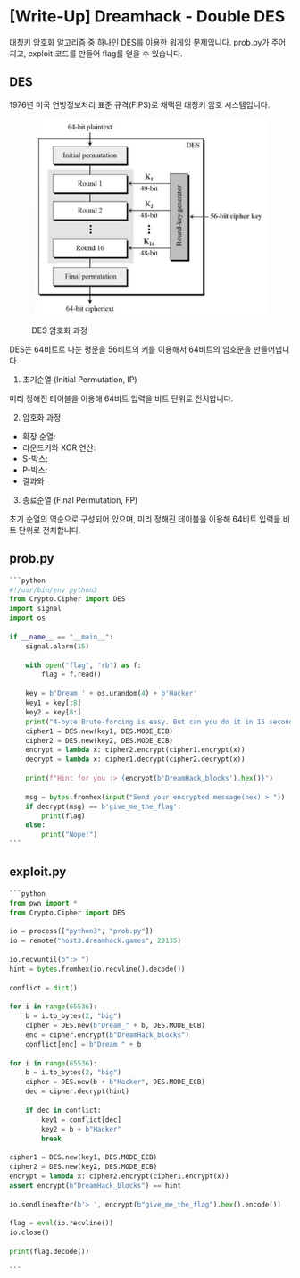 # \[Write-Up] Dreamhack - Double DES

대칭키 암호화 알고리즘 중 하나인 DES를 이용한 워게임 문제입니다. prob.py가 주어지고, exploit 코드를 만들어 flag를 얻을 수 있습니다.&#x20;



## DES&#x20;

1976년 미국 연방정보처리 표준 규격(FIPS)로 채택된 대칭키 암호 시스템입니다.&#x20;

<figure><img src=".gitbook/assets/image (11).png" alt=""><figcaption><p>DES 암호화 과정</p></figcaption></figure>

DES는 64비트로 나눈 평문을 56비트의 키를 이용해서 64비트의 암호문을 만들어냅니다.&#x20;

1. 초기순열 (Initial Permutation, IP)&#x20;

미리 정해진 테이블을 이용해 64비트 입력을 비트 단위로 전치합니다.&#x20;

2. 암호화 과정&#x20;

* 확장 순열:&#x20;
* 라운드키와 XOR 연산:&#x20;
* S-박스:&#x20;
* P-박스:&#x20;
* 결과와&#x20;

3. 종료순열 (Final Permutation, FP)&#x20;

초기 순열의 역순으로 구성되어 있으며, 미리 정해진 테이블을 이용해 64비트 입력을 비트 단위로 전치합니다.&#x20;



## prob.py&#x20;

````python
```python
#!/usr/bin/env python3
from Crypto.Cipher import DES
import signal
import os

if __name__ == "__main__":
    signal.alarm(15)

    with open("flag", "rb") as f:
        flag = f.read()
    
    key = b'Dream_' + os.urandom(4) + b'Hacker'
    key1 = key[:8]
    key2 = key[8:]
    print("4-byte Brute-forcing is easy. But can you do it in 15 seconds?")
    cipher1 = DES.new(key1, DES.MODE_ECB)
    cipher2 = DES.new(key2, DES.MODE_ECB)
    encrypt = lambda x: cipher2.encrypt(cipher1.encrypt(x))
    decrypt = lambda x: cipher1.decrypt(cipher2.decrypt(x))

    print(f"Hint for you :> {encrypt(b'DreamHack_blocks').hex()}")

    msg = bytes.fromhex(input("Send your encrypted message(hex) > "))
    if decrypt(msg) == b'give_me_the_flag':
        print(flag)
    else:
        print("Nope!")
```
````



## exploit.py

````python
```python
from pwn import *
from Crypto.Cipher import DES

io = process(["python3", "prob.py"])
io = remote("host3.dreamhack.games", 20135)

io.recvuntil(b":> ")
hint = bytes.fromhex(io.recvline().decode())

conflict = dict()

for i in range(65536):
    b = i.to_bytes(2, "big")
    cipher = DES.new(b"Dream_" + b, DES.MODE_ECB)
    enc = cipher.encrypt(b"DreamHack_blocks")
    conflict[enc] = b"Dream_" + b

for i in range(65536):
    b = i.to_bytes(2, "big")
    cipher = DES.new(b + b"Hacker", DES.MODE_ECB)
    dec = cipher.decrypt(hint)

    if dec in conflict: 
        key1 = conflict[dec]
        key2 = b + b"Hacker"
        break

cipher1 = DES.new(key1, DES.MODE_ECB)
cipher2 = DES.new(key2, DES.MODE_ECB)
encrypt = lambda x: cipher2.encrypt(cipher1.encrypt(x))
assert encrypt(b"DreamHack_blocks") == hint

io.sendlineafter(b'> ', encrypt(b"give_me_the_flag").hex().encode())

flag = eval(io.recvline())
io.close()

print(flag.decode())

```
````
